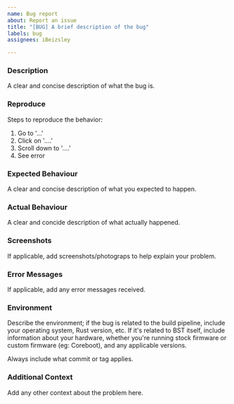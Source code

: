 ```yaml
---
name: Bug report
about: Report an issue
title: "[BUG] A brief description of the bug"
labels: bug
assignees: iBeizsley

---
```


### Description
A clear and concise description of what the bug is.

### Reproduce
Steps to reproduce the behavior:
1. Go to '...'
2. Click on '....'
3. Scroll down to '....'
4. See error

### Expected Behaviour
A clear and concise description of what you expected to happen.

### Actual Behaviour
A clear and concide description of what actually happened.

### Screenshots
If applicable, add screenshots/photograps to help explain your problem.

### Error Messages
If applicable, add any error messages received.

### Environment
Describe the environment; if the bug is related to the build pipeline, include your operating system, Rust version, etc. If it's related to BST itself, include information about your hardware, whether you're running stock firmware or custom firmware (eg: Coreboot), and any applicable versions.

Always include what commit or tag applies.

### Additional Context
Add any other context about the problem here.

